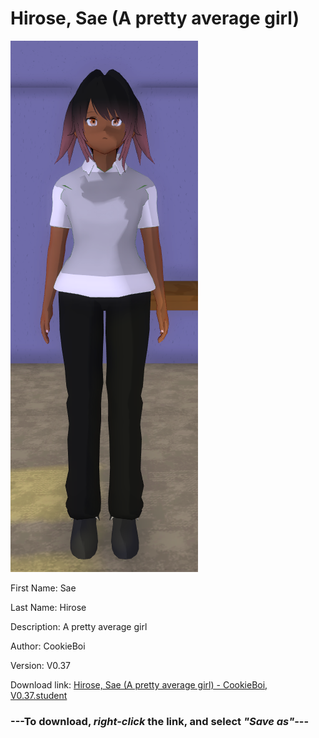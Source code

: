 # Hirose, Sae (A pretty average girl)

<img src = "https://raw.githubusercontent.com/Arbiter1223/Daigaku-Gurashi-Custom-Students/master/Students/Files/Hirose%2C%20Sae%20(A%20pretty%20average%20girl).png">

First Name: Sae

Last Name: Hirose

Description: A pretty average girl

Author: CookieBoi

Version: V0.37

Download link: <a href="https://raw.githubusercontent.com/Arbiter1223/Daigaku-Gurashi-Custom-Students/master/Students/Files/Hirose%2C%20Sae%20(A%20pretty%20average%20girl)%20-%20CookieBoi%2C%20V0.37.student">Hirose, Sae (A pretty average girl) - CookieBoi, V0.37.student</a>

### ---**To download, _right-click_ the link, and select _"Save as"_**---
